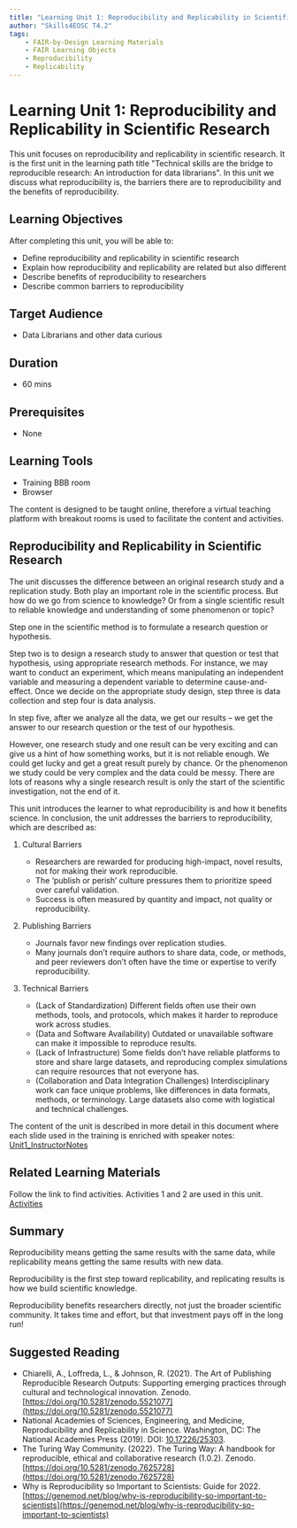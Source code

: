 ```yaml
---
title: "Learning Unit 1: Reproducibility and Replicability in Scientific Research"
author: "Skills4EOSC T4.2"
tags: 
    - FAIR-by-Design Learning Materials
    - FAIR Learning Objects
    - Reproducibility
    - Replicability
---
```


# Learning Unit 1: Reproducibility and Replicability in Scientific Research

This unit focuses on reproducibility and replicability in scientific research. It is the first unit in the learning path title "Technical skills are the bridge to reproducible research: An introduction for data librarians".
In this unit we discuss what reproducibility is, the barriers there are to reproducibility and the benefits of reproducibility.

## Learning Objectives

After completing this unit, you will be able to:

- Define reproducibility and replicability in scientific research
- Explain how reproducibility and replicability are related but also different
- Describe benefits of reproducibility to researchers
- Describe common barriers to reproducibility

## Target Audience

- Data Librarians and other data curious

## Duration

- 60 mins

## Prerequisites

- None

## Learning Tools

- Training BBB room
- Browser

The content is designed to be taught online, therefore a virtual teaching platform with breakout rooms is used to facilitate the content and activities.

## Reproducibility and Replicability in Scientific Research

The unit discusses the difference between an original research study and a replication study. Both play an important role in the scientific process. But how do we go from science to knowledge? Or from a single scientific result to reliable knowledge and understanding of some phenomenon or topic? 

Step one in the scientific method is to formulate a research question or hypothesis. 

Step two is to design a research study to answer that question or test that hypothesis, using appropriate research methods. For instance, we may want to conduct an experiment, which means manipulating an independent variable and measuring a dependent variable to determine cause-and-effect. Once we decide on the appropriate study design, step three is data collection and step four is data analysis. 

In step five, after we analyze all the data, we get our results – we get the answer to our research question or the test of our hypothesis.

However, one research study and one result can be very exciting and can give us a hint of how something works, but it is not reliable enough. We could get lucky and get a great result purely by chance. Or the phenomenon we study could be very complex and the data could be messy. There are lots of reasons why a single research result is only the start of the scientific investigation, not the end of it.

This unit introduces the learner to what reproducibility is and how it benefits science. In conclusion, the unit addresses the barriers to reproducibility, which are described as:

1. Cultural Barriers
    - Researchers are rewarded for producing high-impact, novel results, not for making their work reproducible.
    - The ‘publish or perish’ culture pressures them to prioritize speed over careful validation.
    - Success is often measured by quantity and impact, not quality or reproducibility.

2. Publishing Barriers
    - Journals favor new findings over replication studies.
    - Many journals don’t require authors to share data, code, or methods, and peer reviewers don’t often have the time or expertise to verify reproducibility.

3. Technical Barriers

    - (Lack of Standardization) Different fields often use their own methods, tools, and protocols, which makes it harder to reproduce work across studies. 
    - (Data and Software Availability) Outdated or unavailable software can make it impossible to reproduce results.
    - (Lack of Infrastructure) Some fields don’t have reliable platforms to store and share large datasets, and reproducing complex simulations can require resources that not everyone has. 
    - (Collaboration and Data Integration Challenges) Interdisciplinary work can face unique problems, like differences in data formats, methods, or terminology. Large datasets also come with logistical and technical challenges.

The content of the unit is described in more detail in this document where each slide used in the training is enriched with speaker notes: [Unit1_InstructorNotes](https://github.com/Task-4-2/Technical-Skills-as-bridge-to-reproducible-research/blob/59f6fd436090a06e6f0225714777763dece2fb29/resources/Learning%20Unit/attachments/Unit%201%20instructor%20notes%20DRAFT.docx)

## Related Learning Materials
Follow the link to find activities. Activities 1 and 2 are used in this unit. [Activities](https://github.com/Task-4-2/Technical-Skills-as-bridge-to-reproducible-research/tree/main/resources/Learning%20Unit/Activities)

## Summary
Reproducibility means getting the same results with the same data, while replicability means getting the same results with new data. 

Reproducibility is the first step toward replicability, and replicating results is how we build scientific knowledge.

Reproducibility benefits researchers directly, not just the broader scientific community. It takes time and effort, but that investment pays off in the long run!

## Suggested Reading

- Chiarelli, A., Loffreda, L., & Johnson, R. (2021). The Art of Publishing Reproducible Research Outputs: Supporting emerging practices through cultural and technological innovation. Zenodo. [https://doi.org/10.5281/zenodo.5521077](https://doi.org/10.5281/zenodo.5521077)
- National Academies of Sciences, Engineering, and Medicine, Reproducibility and Replicability in Science. Washington, DC: The National Academies Press (2019). DOI: [10.17226/25303](https://doi.org/10.17226/25303).
- The Turing Way Community. (2022). The Turing Way: A handbook for reproducible, ethical and collaborative research (1.0.2). Zenodo. [https://doi.org/10.5281/zenodo.7625728](https://doi.org/10.5281/zenodo.7625728)
- Why is Reproducibility so Important to Scientists: Guide for 2022. [https://genemod.net/blog/why-is-reproducibility-so-important-to-scientists](https://genemod.net/blog/why-is-reproducibility-so-important-to-scientists)